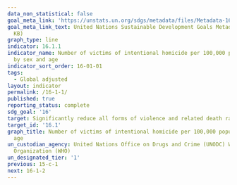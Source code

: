 ```yaml
---
data_non_statistical: false
goal_meta_link: 'https://unstats.un.org/sdgs/metadata/files/Metadata-16-01-01.pdf '
goal_meta_link_text: United Nations Sustainable Development Goals Metadata (PDF 222
  KB)
graph_type: line
indicator: 16.1.1
indicator_name: Number of victims of intentional homicide per 100,000 population,
  by sex and age
indicator_sort_order: 16-01-01
tags:
  - Global adjusted
layout: indicator
permalink: /16-1-1/
published: true
reporting_status: complete
sdg_goal: '16'
target: Significantly reduce all forms of violence and related death rates everywhere
target_id: '16.1'
graph_title: Number of victims of intentional homicide per 100,000 population, by sex and
  age
un_custodian_agency: United Nations Office on Drugs and Crime (UNODC) World Health
  Organization (WHO)
un_designated_tier: '1'
previous: 15-c-1
next: 16-1-2
---
```

